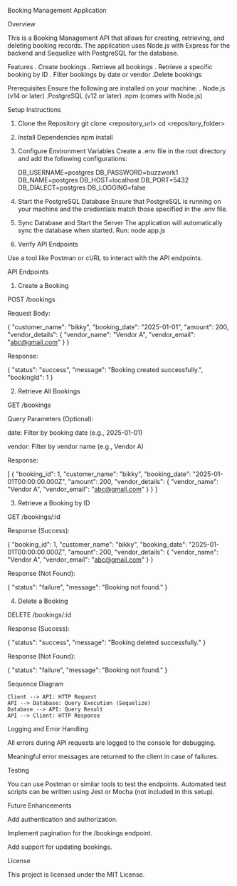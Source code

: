 Booking Management Application

Overview

This is a Booking Management API that allows for creating, retrieving, and deleting booking records. The application uses Node.js with Express for the backend and Sequelize with PostgreSQL for the database.

Features
  . Create bookings
  . Retrieve all bookings
  . Retrieve a specific booking by ID
  . Filter bookings by date or vendor
  .Delete bookings

Prerequisites
Ensure the following are installed on your machine:
       . Node.js (v14 or later)
       .PostgreSQL (v12 or later)
       .npm (comes with Node.js)

Setup Instructions

1. Clone the Repository
    git clone <repository_url>
    cd <repository_folder>

2. Install Dependencies
   npm install

3. Configure Environment Variables
    Create a .env file in the root directory and add the following configurations:

   DB_USERNAME=postgres
   DB_PASSWORD=buzzwork1
   DB_NAME=postgres
   DB_HOST=localhost
   DB_PORT=5432
   DB_DIALECT=postgres
   DB_LOGGING=false

4. Start the PostgreSQL Database
   Ensure that PostgreSQL is running on your machine and the credentials match those specified in the .env file.

5. Sync Database and Start the Server
    The application will automatically sync the database when started. Run:
    node app.js

6. Verify API Endpoints

Use a tool like Postman or cURL to interact with the API endpoints.

API Endpoints

1. Create a Booking

POST /bookings

Request Body:

{
  "customer_name": "bikky",
  "booking_date": "2025-01-01",
  "amount": 200,
  "vendor_details": { "vendor_name": "Vendor A", "vendor_email": "abc@gmail.com" }
}

Response:

{
  "status": "success",
  "message": "Booking created successfully.",
  "bookingId": 1
}

2. Retrieve All Bookings

GET /bookings

Query Parameters (Optional):

date: Filter by booking date (e.g., 2025-01-01)

vendor: Filter by vendor name (e.g., Vendor A)

Response:

[
  {
    "booking_id": 1,
    "customer_name": "bikky",
    "booking_date": "2025-01-01T00:00:00.000Z",
    "amount": 200,
    "vendor_details": { "vendor_name": "Vendor A", "vendor_email": "abc@gmail.com" }
  }
]

3. Retrieve a Booking by ID

GET /bookings/:id

Response (Success):

{
  "booking_id": 1,
  "customer_name": "bikky",
  "booking_date": "2025-01-01T00:00:00.000Z",
  "amount": 200,
  "vendor_details": { "vendor_name": "Vendor A", "vendor_email": "abc@gmail.com" }
}

Response (Not Found):

{
  "status": "failure",
  "message": "Booking not found."
}

4. Delete a Booking

DELETE /bookings/:id

Response (Success):

{
  "status": "success",
  "message": "Booking deleted successfully."
}

Response (Not Found):

{
  "status": "failure",
  "message": "Booking not found."
}


Sequence Diagram

    Client --> API: HTTP Request
    API --> Database: Query Execution (Sequelize)
    Database --> API: Query Result
    API --> Client: HTTP Response

Logging and Error Handling

All errors during API requests are logged to the console for debugging.

Meaningful error messages are returned to the client in case of failures.

Testing

You can use Postman or similar tools to test the endpoints. Automated test scripts can be written using Jest or Mocha (not included in this setup).

Future Enhancements

Add authentication and authorization.

Implement pagination for the /bookings endpoint.

Add support for updating bookings.

License

This project is licensed under the MIT License.

